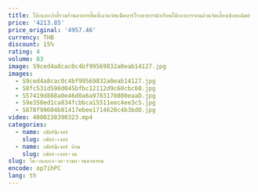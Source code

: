 ```yaml
---
title: โต๊ะและเก้าอี้รวมร้านอาหารพื้นที่เลานจ์สแน็คบาร์โรงอาหารนักเรียนโต๊ะอาหารจานด่วนจัดเลี้ยงเชิงพาณิชย์
price: '4213.85'
price_original: '4957.46'
currency: THB
discount: 15%
rating: 4
volume: 83
image: S9ced4a8cac0c4bf99569832a0eab14127.jpg
images:
  - S9ced4a8cac0c4bf99569832a0eab14127.jpg
  - S8fc531d590d045bfbc12112d9c60cbc60.jpg
  - S57419d888a0e46d0a6a9783170800eaaD.jpg
  - S9e350ed1ca834fcbbca15511eec4ee3cS.jpg
  - S878f99604b81417ebee1714620c4b3bdO.jpg
video: 4000238390323.mp4
categories:
  - name: เฟอร์นิเจอร์
    slug: เฟอร-เจอร
  - name: เฟอร์นิเจอร์ บ้าน
    slug: เฟอร-เจอร-าน
slug: โต-ะและเก-าอ-รวมร-านอาหารพ
encode: op7ihPC
lang: th
---
```

  
